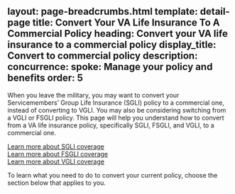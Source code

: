 layout: page-breadcrumbs.html
template: detail-page
title: Convert Your VA Life Insurance To A Commercial Policy
heading: Convert your VA life insurance to a commercial policy
display_title: Convert to commercial policy
description: 
concurrence: 
spoke: Manage your policy and benefits
order: 5 
---

<div class="va-introtext">

When you leave the military, you may want to convert your Servicemembers’ Group Life Insurance (SGLI) policy to a commercial one, instead of converting to VGLI. You may also be considering switching from a VGLI or FSGLI policy. This page will help you understand how to convert from a VA life insurance policy, specifically SGLI, FSGLI, and VGLI, to a commercial one. 

[Learn more about SGLI coverage](/life-insurance/options-eligibility/sgli/)</br>
[Learn more about FSGLI coverage](/life-insurance/options-eligibility/fsgli/)</br>
[Learn more about VGLI coverage](/life-insurance/options-eligibility/vgli/)

To learn what you need to do to convert your current policy, choose the section below that applies to you. 


</div>
